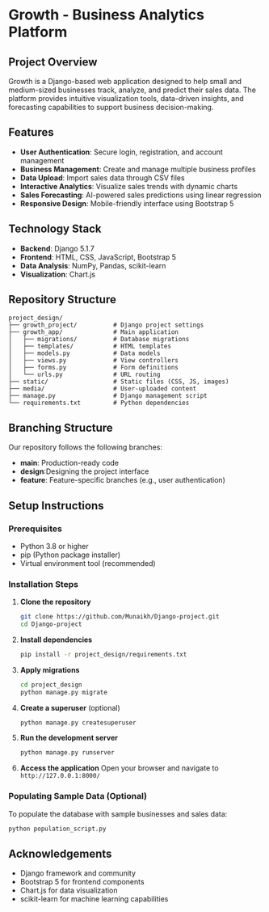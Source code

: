 # Growth - Business Analytics Platform

## Project Overview

Growth is a Django-based web application designed to help small and medium-sized businesses track, analyze, and predict their sales data. The platform provides intuitive visualization tools, data-driven insights, and forecasting capabilities to support business decision-making.

## Features

- **User Authentication**: Secure login, registration, and account management
- **Business Management**: Create and manage multiple business profiles
- **Data Upload**: Import sales data through CSV files
- **Interactive Analytics**: Visualize sales trends with dynamic charts
- **Sales Forecasting**: AI-powered sales predictions using linear regression
- **Responsive Design**: Mobile-friendly interface using Bootstrap 5

## Technology Stack

- **Backend**: Django 5.1.7
- **Frontend**: HTML, CSS, JavaScript, Bootstrap 5
- **Data Analysis**: NumPy, Pandas, scikit-learn
- **Visualization**: Chart.js

## Repository Structure

```
project_design/
├── growth_project/          # Django project settings
├── growth_app/              # Main application
│   ├── migrations/          # Database migrations
│   ├── templates/           # HTML templates
│   ├── models.py            # Data models
│   ├── views.py             # View controllers
│   ├── forms.py             # Form definitions
│   └── urls.py              # URL routing
├── static/                  # Static files (CSS, JS, images)
├── media/                   # User-uploaded content
├── manage.py                # Django management script
└── requirements.txt         # Python dependencies
```

## Branching Structure

Our repository follows the following branches:

- **main**: Production-ready code
- **design**:Designing the project interface
- **feature**: Feature-specific branches (e.g., user authentication)
## Setup Instructions

### Prerequisites

- Python 3.8 or higher
- pip (Python package installer)
- Virtual environment tool (recommended)

### Installation Steps

1. **Clone the repository**

   ```bash
   git clone https://github.com/Munaikh/Django-project.git
   cd Django-project
   ```

2. **Install dependencies**

   ```bash
   pip install -r project_design/requirements.txt
   ```

3. **Apply migrations**

   ```bash
   cd project_design
   python manage.py migrate
   ```

4. **Create a superuser** (optional)

   ```bash
   python manage.py createsuperuser
   ```

5. **Run the development server**

   ```bash
   python manage.py runserver
   ```

6. **Access the application**
   Open your browser and navigate to `http://127.0.0.1:8000/`

### Populating Sample Data (Optional)

To populate the database with sample businesses and sales data:

```bash
python population_script.py
```


## Acknowledgements

- Django framework and community
- Bootstrap 5 for frontend components
- Chart.js for data visualization
- scikit-learn for machine learning capabilities
